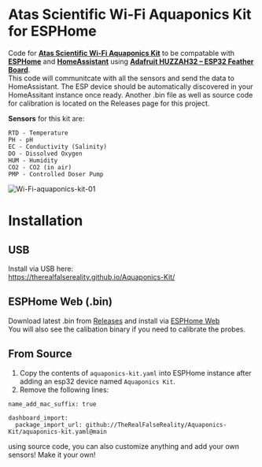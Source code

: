 # Atas Scientific Wi-Fi Aquaponics Kit for ESPHome

Code for [**Atas Scientific Wi-Fi Aquaponics Kit**](https://atlas-scientific.com/product/wi-fi-aquaponics-kit/) to be compatable with [**ESPHome**](https://esphome.io/) and [**HomeAssistant**](https://www.home-assistant.io/) using [**Adafruit HUZZAH32 – ESP32 Feather Board**](https://www.adafruit.com/product/3405).  
This code will communitcate with all the sensors and send the data to HomeAssistant. The ESP device should be automatically discovered in your HomeAssitant instance once ready. Another .bin file as well as source code for calibration is located on the Releases page for this project.    

**Sensors** for this kit are:  
```
RTD - Temperature  
PH - pH   
EC - Conductivity (Salinity)  
DO - Dissolved Oxygen  
HUM - Humidity  
CO2 - CO2 (in air)  
PMP - Controlled Doser Pump  
```

![Wi-Fi-aquaponics-kit-01](https://github.com/TheRealFalseReality/Aquaponics-Kit/assets/106857076/defb7d02-b80c-4f63-b4a5-78aa1691ac1f)


# Installation

## USB
Install via USB here:  
https://therealfalsereality.github.io/Aquaponics-Kit/

## ESPHome Web (.bin)
Download latest .bin from [Releases](https://github.com/TheRealFalseReality/Aquaponics-Kit/releases) and install via [ESPHome Web](https://web.esphome.io/)  
You will also see the calibation binary if you need to calibrate the probes.

## From Source
1. Copy the contents of `aquaponics-kit.yaml` into ESPHome instance after adding an esp32 device named `Aquaponics Kit`. 
2. Remove the following lines:
```
name_add_mac_suffix: true
```
```
dashboard_import:
  package_import_url: github://TheRealFalseReality/Aquaponics-Kit/aquaponics-kit.yaml@main
```
using source code, you can also customize anything and add your own sensors! Make it your own!
